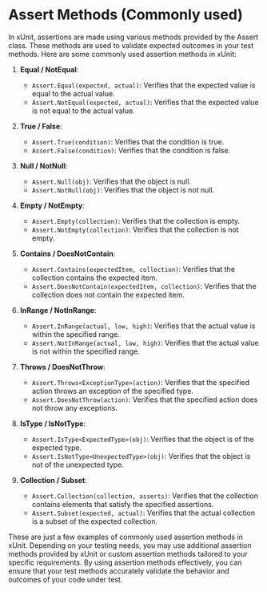 # Assert Methods (Commonly used)

In xUnit, assertions are made using various methods provided by the Assert class. These methods are used to validate expected outcomes in your test methods. Here are some commonly used assertion methods in xUnit:

1. **Equal / NotEqual**:
   - `Assert.Equal(expected, actual)`: Verifies that the expected value is equal to the actual value.
   - `Assert.NotEqual(expected, actual)`: Verifies that the expected value is not equal to the actual value.

2. **True / False**:
   - `Assert.True(condition)`: Verifies that the condition is true.
   - `Assert.False(condition)`: Verifies that the condition is false.

3. **Null / NotNull**:
   - `Assert.Null(obj)`: Verifies that the object is null.
   - `Assert.NotNull(obj)`: Verifies that the object is not null.

4. **Empty / NotEmpty**:
   - `Assert.Empty(collection)`: Verifies that the collection is empty.
   - `Assert.NotEmpty(collection)`: Verifies that the collection is not empty.

5. **Contains / DoesNotContain**:
   - `Assert.Contains(expectedItem, collection)`: Verifies that the collection contains the expected item.
   - `Assert.DoesNotContain(expectedItem, collection)`: Verifies that the collection does not contain the expected item.

6. **InRange / NotInRange**:
   - `Assert.InRange(actual, low, high)`: Verifies that the actual value is within the specified range.
   - `Assert.NotInRange(actual, low, high)`: Verifies that the actual value is not within the specified range.

7. **Throws / DoesNotThrow**:
   - `Assert.Throws<ExceptionType>(action)`: Verifies that the specified action throws an exception of the specified type.
   - `Assert.DoesNotThrow(action)`: Verifies that the specified action does not throw any exceptions.

8. **IsType / IsNotType**:
   - `Assert.IsType<ExpectedType>(obj)`: Verifies that the object is of the expected type.
   - `Assert.IsNotType<UnexpectedType>(obj)`: Verifies that the object is not of the unexpected type.

9. **Collection / Subset**:
   - `Assert.Collection(collection, asserts)`: Verifies that the collection contains elements that satisfy the specified assertions.
   - `Assert.Subset(expected, actual)`: Verifies that the actual collection is a subset of the expected collection.

These are just a few examples of commonly used assertion methods in xUnit. Depending on your testing needs, you may use additional assertion methods provided by xUnit or custom assertion methods tailored to your specific requirements. By using assertion methods effectively, you can ensure that your test methods accurately validate the behavior and outcomes of your code under test.